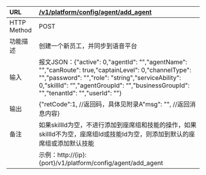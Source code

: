 | URL | [/v1/platform/config/agent/add\_agent](http://localhost:8090/swagger-ui.html#!/AgentInfoController/addAgentInfoUsingPOST) |
| :--- | :--- |
| HTTP Method | POST |
| 功能描述 | 创建一个新员工，并同步到语音平台 |
| 输入 | 报文JSON：{"active": 0,"agentId": "","agentName": "","canRoute": true,"captainLevel": 0,"channelType": "","password": "","role": "string","serviceAbility": 0,"skillId": “","agentGroupId": “","businessGroupId": "","tenantId": "","userId": ""} |
| 输出 | {"retCode":1, //返回码，具体见附录A"msg": "", //返回消息内容} |
| 备注 | 如果skillId为空，不进行添加到座席组和技能的操作，如果skillId不为空，座席组Id或技能Id为空，则添加到默认的座席组或添加默认技能 |
|  | 示例：http://{ip}:{port}/v1/platform/config/agent/add\_agent |



